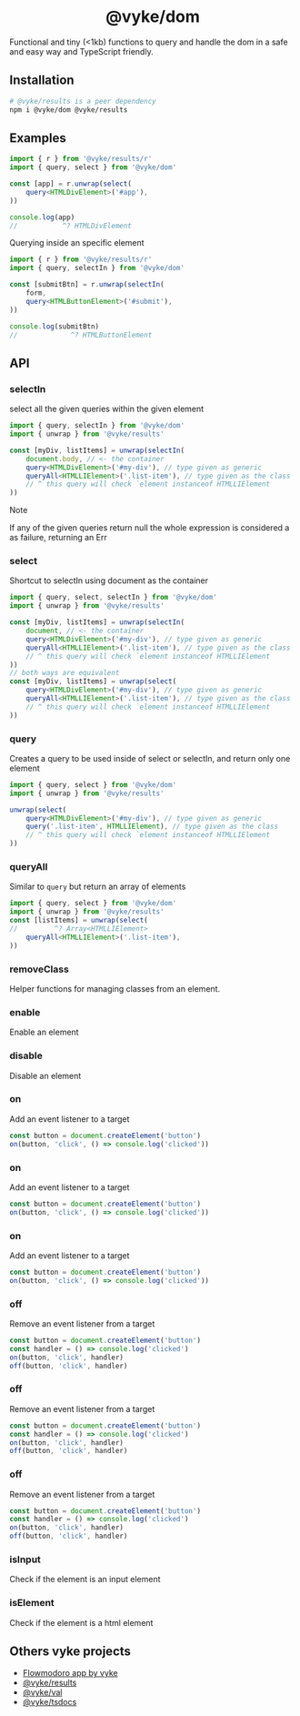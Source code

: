 <div align="center">
	<h1>
		@vyke/dom
	</h1>
</div>
Functional and tiny (<1kb) functions to query and handle the dom in a safe and easy way and TypeScript friendly.

## Installation
```sh
# @vyke/results is a peer dependency
npm i @vyke/dom @vyke/results
```

## Examples
```ts
import { r } from '@vyke/results/r'
import { query, select } from '@vyke/dom'

const [app] = r.unwrap(select(
	query<HTMLDivElement>('#app'),
))

console.log(app)
//           ^? HTMLDivElement
```

Querying inside an specific element
```ts
import { r } from '@vyke/results/r'
import { query, selectIn } from '@vyke/dom'

const [submitBtn] = r.unwrap(selectIn(
	form,
	query<HTMLButtonElement>('#submit'),
))

console.log(submitBtn)
//             ^? HTMLButtonElement
```

## API
### selectIn
select all the given queries within the given element

```ts
import { query, selectIn } from '@vyke/dom'
import { unwrap } from '@vyke/results'

const [myDiv, listItems] = unwrap(selectIn(
	document.body, // <- the container
	query<HTMLDivElement>('#my-div'), // type given as generic
	queryAll<HTMLLIElement>('.list-item'), // type given as the class
	// ^ this query will check `element instanceof HTMLLIElement
))
```
> [!NOTE]
> If any of the given queries return null the whole expression is considered
> a as failure, returning an Err

### select
Shortcut to selectIn using document as the container

```ts
import { query, select, selectIn } from '@vyke/dom'
import { unwrap } from '@vyke/results'

const [myDiv, listItems] = unwrap(selectIn(
	document, // <- the container
	query<HTMLDivElement>('#my-div'), // type given as generic
	queryAll<HTMLLIElement>('.list-item'), // type given as the class
	// ^ this query will check `element instanceof HTMLLIElement
))
// both ways are equivalent
const [myDiv, listItems] = unwrap(select(
	query<HTMLDivElement>('#my-div'), // type given as generic
	queryAll<HTMLLIElement>('.list-item'), // type given as the class
	// ^ this query will check `element instanceof HTMLLIElement
))
```

### query
Creates a query to be used inside of select or selectIn, and return only one element

```ts
import { query, select } from '@vyke/dom'
import { unwrap } from '@vyke/results'

unwrap(select(
	query<HTMLDivElement>('#my-div'), // type given as generic
	query('.list-item', HTMLLIElement), // type given as the class
	// ^ this query will check `element instanceof HTMLLIElement
))
```

### queryAll
Similar to `query` but return an array of elements

```ts
import { query, select } from '@vyke/dom'
import { unwrap } from '@vyke/results'
const [listItems] = unwrap(select(
//         ^? Array<HTMLLIElement>
	queryAll<HTMLLIElement>('.list-item'),
))
```

### removeClass
Helper functions for managing classes from an element.

### enable
Enable an element

### disable
Disable an element

### on
Add an event listener to a target

```ts
const button = document.createElement('button')
on(button, 'click', () => console.log('clicked'))
```

### on
Add an event listener to a target

```ts
const button = document.createElement('button')
on(button, 'click', () => console.log('clicked'))
```

### on
Add an event listener to a target

```ts
const button = document.createElement('button')
on(button, 'click', () => console.log('clicked'))
```

### off
Remove an event listener from a target

```ts
const button = document.createElement('button')
const handler = () => console.log('clicked')
on(button, 'click', handler)
off(button, 'click', handler)
```

### off
Remove an event listener from a target

```ts
const button = document.createElement('button')
const handler = () => console.log('clicked')
on(button, 'click', handler)
off(button, 'click', handler)
```

### off
Remove an event listener from a target

```ts
const button = document.createElement('button')
const handler = () => console.log('clicked')
on(button, 'click', handler)
off(button, 'click', handler)
```

### isInput
Check if the element is an input element

### isElement
Check if the element is a html element

## Others vyke projects
- [Flowmodoro app by vyke](https://github.com/albizures/vyke-flowmodoro)
- [@vyke/results](https://github.com/albizures/vyke-results)
- [@vyke/val](https://github.com/albizures/vyke-val)
- [@vyke/tsdocs](https://github.com/albizures/vyke-tsdocs)
